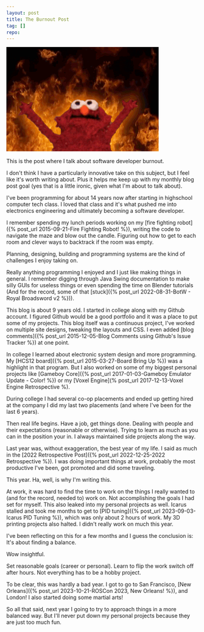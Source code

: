 ```yaml
---
layout: post
title: The Burnout Post
tag: []
repo: 
---
```


![image not found!](/assets/2023/11/28/fire.gif)

This is the post where I talk about software developer burnout.

I don't think I have a particularly innovative take on this subject, but I feel like it's worth writing about. Plus it helps me keep up with my monthly blog post goal (yes that is a little ironic, given what I'm about to talk about).

I've been programming for about 14 years now after starting in highschool computer tech class. I loved that class and it's what pushed me into electronics engineering and ultimately becoming a software developer.

I remember spending my lunch periods working on my [fire fighting robot]({% post_url 2015-09-21-Fire Fighting Robot! %}), writing the code to navigate the maze and blow out the candle. Figuring out how to get to each room and clever ways to backtrack if the room was empty.

Planning, designing, building and programming systems are the kind of challenges I enjoy taking on.

Really anything programming I enjoyed and I just like making things in general. I remember digging through Java Swing documentation to make silly GUIs for useless things or even spending the time on Blender tutorials (And for the record, some of that [stuck]({% post_url 2022-08-31-BotW - Royal Broadsword v2 %})).

This blog is about 9 years old. I started in college along with my Github account. I figured Github would be a good portfolio and it was a place to put some of my projects. This blog itself was a continuous project, I've worked on multiple site designs, tweaking the layouts and CSS. I even added [blog comments]({% post_url 2015-12-05-Blog Comments using Github's Issue Tracker %}) at one point.

In college I learned about electronic system design and more programming. My [HCS12 board]({% post_url 2015-03-27-Board Bring Up %}) was a highlight in that program. But I also worked on some of my biggest personal projects like [Gameboy Core]({% post_url 2017-01-03-Gameboy Emulator Update - Color! %}) or my [Voxel Engine](% post_url 2017-12-13-Voxel Engine Retrospective %).

During college I had several co-op placements and ended up getting hired at the company I did my last two placements (and where I've been for the last 6 years).

Then real life begins. Have a job, get things done. Dealing with people and their expectations (reasonable or otherwise). Trying to learn as much as you can in the position your in. I always maintained side projects along the way.

Last year was, without exaggeration, the best year of my life. I said as much in the [2022 Retrospective Post]({% post_url 2022-12-25-2022 Retrospective %}). I was doing important things at work, probably the most productive I've been, got promoted and did some traveling.

This year. Ha, well, is why I'm writing this.

At work, it was hard to find the time to work on the things I really wanted to (and for the record, needed to) work on. Not accomplishing the goals I had set for myself. This also leaked into my personal projects as well. Icarus stalled and took me months to get to [PID tuning]({% post_url 2023-09-03-Icarus PID Tuning %}), which was only about 2 hours of work. My 3D printing projects also halted. I didn't really work on much this year.

I've been reflecting on this for a few months and I guess the conclusion is: It's about finding a balance.

Wow insightful.

Set reasonable goals (career or personal). Learn to flip the work switch off after hours. Not everything has to be a hobby project.

To be clear, this was hardly a bad year. I got to go to San Francisco, [New Orleans]({% post_url 2023-10-21-ROSCon 2023, New Orleans! %}), and London! I also started doing some martial arts!

So all that said, next year I going to try to approach things in a more balanced way. But I'll never put down my personal projects because they are just too much fun.
